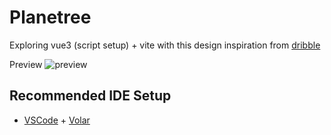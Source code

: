 # Planetree

Exploring vue3 (script setup) + vite with this design inspiration from [dribble](https://dribbble.com/shots/16466111-Kanban-View-Concept)

Preview
![preview](https://res.cloudinary.com/devmayor/image/upload/v1634393363/Screenshot_from_2021-10-16_07-56-35.png)

## Recommended IDE Setup

- [VSCode](https://code.visualstudio.com/) + [Volar](https://marketplace.visualstudio.com/items?itemName=johnsoncodehk.volar)
